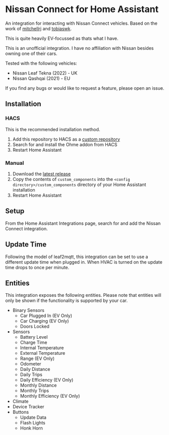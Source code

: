 # Nissan Connect for Home Assistant

An integration for interacting with Nissan Connect vehicles. Based on the work of [mitchellrj](https://github.com/mitchellrj) and [tobiaswk](https://github.com/Tobiaswk/dartnissanconnect).

This is quite heavily EV-focussed as thats what I have.

This is an unofficial integration. I have no affiliation with Nissan besides owning one of their cars.

Tested with the following vehicles:
* Nissan Leaf Tekna (2022) - UK
* Nissan Qashqai (2021) - EU 

If you find any bugs or would like to request a feature, please open an issue.


## Installation

### HACS
This is the recommended installation method.
1. Add this repository to HACS as a [custom repository](https://hacs.xyz/docs/faq/custom_repositories)
2. Search for and install the Ohme addon from HACS
3. Restart Home Assistant

### Manual
1. Download the [latest release](https://github.com/dan-r/HomeAssistant-NissanConnect/releases)
2. Copy the contents of `custom_components` into the `<config directory>/custom_components` directory of your Home Assistant installation
3. Restart Home Assistant


## Setup
From the Home Assistant Integrations page, search for and add the Nissan Connect integration.

## Update Time
Following the model of leaf2mqtt, this integration can be set to use a different update time when plugged in. When HVAC is turned on the update time drops to once per minute.

## Entities
This integration exposes the following entities. Please note that entities will only be shown if the functionality is supported by your car.

* Binary Sensors
    * Car Plugged In (EV Only)
    * Car Charging (EV Only)
    * Doors Locked
* Sensors
    * Battery Level
    * Charge Time
    * Internal Temperature
    * External Temperature
    * Range (EV Only)
    * Odometer
    * Daily Distance
    * Daily Trips
    * Daily Efficiency (EV Only)
    * Monthly Distance
    * Monthly Trips
    * Monthly Efficiency (EV Only)
* Climate
* Device Tracker
* Buttons
    * Update Data
    * Flash Lights
    * Honk Horn
